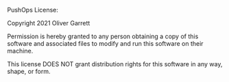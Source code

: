 
PushOps License:

Copyright 2021 Oliver Garrett

Permission is hereby granted to any person obtaining a
copy of this software and associated files to modify and run this software
on their machine.

This license DOES NOT grant distribution rights for this software in any way, shape, or form.



